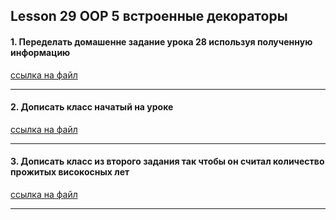 ## Lesson 29 OOP 5 встроенные декораторы

#### 1. Переделать домашенне задание урока 28 используя полученную информацию

[ccылка на файл](task_01_redo_lsn28_hw.py)

-------

#### 2. Дописать класс начатый на уроке


[ccылка на файл](task_02_how_old.py)

-------

#### 3. Дописать класс из второго задания так чтобы он считал количество прожитых високосных лет


[ccылка на файл](task_03_how_leap.py)

-------  
